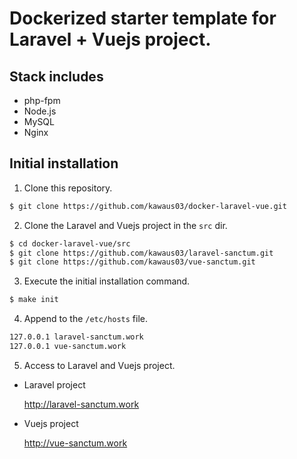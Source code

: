 # Dockerized starter template for Laravel + Vuejs project.

## Stack includes
* php-fpm
* Node.js
* MySQL
* Nginx

## Initial installation

1. Clone this repository.

```bash
$ git clone https://github.com/kawaus03/docker-laravel-vue.git
```

2. Clone the Laravel and Vuejs project in the `src` dir.

```bash
$ cd docker-laravel-vue/src
$ git clone https://github.com/kawaus03/laravel-sanctum.git
$ git clone https://github.com/kawaus03/vue-sanctum.git
```

3. Execute the initial installation command.

```bash
$ make init
```

4. Append to the `/etc/hosts` file.

```bash
127.0.0.1 laravel-sanctum.work
127.0.0.1 vue-sanctum.work
```

5. Access to Laravel and Vuejs project.

* Laravel project

    http://laravel-sanctum.work

* Vuejs project

    http://vue-sanctum.work

